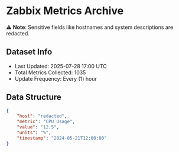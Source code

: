 # Zabbix Metrics Archive

⚠️ **Note**: Sensitive fields like hostnames and system descriptions are redacted.

## Dataset Info
- Last Updated: 2025-07-28 17:00 UTC
- Total Metrics Collected: 1035
- Update Frequency: Every (1) hour

## Data Structure
```json
{
    "host": "redacted",
    "metric": "CPU Usage",
    "value": "12.5",
    "units": "%",
    "timestamp": "2024-05-21T12:00:00"
}
```
